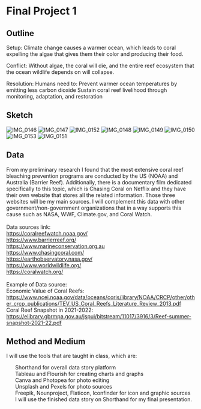 
# Final Project 1

## Outline

Setup: 
Climate change causes a warmer ocean, which leads to coral expelling the algae that gives them their color and producing their food. 

Conflict:
Without algae, the coral will die, and the entire reef ecosystem that the ocean wildlife depends on will collapse. 

Resolution:
Humans need to: 
Prevent warmer ocean temperatures by emitting less carbon dioxide
Sustain coral reef livelihood through monitoring, adaptation, and restoration 

## Sketch
![IMG_0146](https://user-images.githubusercontent.com/113055203/192429410-348c42cb-6fc3-41a8-9622-725ecf65d015.jpg)
![IMG_0147](https://user-images.githubusercontent.com/113055203/192429429-497a5199-1c16-4636-a740-ff10ee4c4f6c.jpg)
![IMG_0152](https://user-images.githubusercontent.com/113055203/192429450-ab64d976-35a8-40f4-96ff-f4d43560e85f.jpg)
![IMG_0148](https://user-images.githubusercontent.com/113055203/192429482-b7c3c29b-acf4-4d0f-9090-fb0ad89c683b.jpg)
![IMG_0149](https://user-images.githubusercontent.com/113055203/192429545-9c5eeef7-21f8-48ba-b499-67572e007c57.jpg)
![IMG_0150](https://user-images.githubusercontent.com/113055203/192429569-2e00a46f-b218-4f05-8662-79fd906de031.jpg)
![IMG_0153](https://user-images.githubusercontent.com/113055203/192429586-280659a2-3716-4329-bf83-d3e03a12b32b.jpg)
![IMG_0151](https://user-images.githubusercontent.com/113055203/192429594-a9c22d76-831f-4575-a2f2-f72402601ead.jpg)

## Data
From my preliminary research I found that the most extensive coral reef bleaching prevention programs are conducted by the US (NOAA) and Australia (Barrier Reef). Additionally, there is a documentary film dedicated specifically to this topic, which is Chasing Coral on Netflix and they have their own website that stores all the related information. Those three websites will be my main sources. I will complement this data with other government/non-government organizations that in a way supports this cause such as NASA, WWF, Climate.gov, and Coral Watch. <br>
<br>
Data sources link:<br>
https://coralreefwatch.noaa.gov/ <br>
https://www.barrierreef.org/ <br>
https://www.marineconservation.org.au <br>
https://www.chasingcoral.com/ <br>
https://earthobservatory.nasa.gov/ <br>
https://www.worldwildlife.org/ <br>
https://coralwatch.org/ <br>
<br>
Example of Data source:<br>
Economic Value of Coral Reefs: https://www.ncei.noaa.gov/data/oceans/coris/library/NOAA/CRCP/other/other_crcp_publications/TEV_US_Coral_Reefs_Literature_Review_2013.pdf <br>
Coral Reef Snapshot in 2021-2022: https://elibrary.gbrmpa.gov.au/jspui/bitstream/11017/3916/3/Reef-summer-snapshot-2021-22.pdf <br>
 
## Method and Medium
I will use the tools that are taught in class, which are: <br>
<ul>Shorthand for overall data story platform<br>
Tableau and Flourish for creating charts and graphs<br>
Canva and Photopea for photo editing<br>
Unsplash and Pexels for photo sources<br>
Freepik, Nounproject, Flaticon, Iconfinder for icon and graphic sources<br>
I will use the finished data story on Shorthand for my final presentation.</ul>
